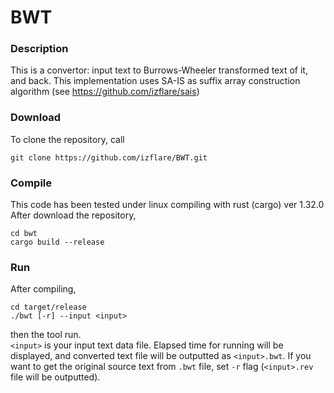 # BWT

### Description

This is a convertor: input text to Burrows-Wheeler transformed text of it, and back.
This implementation uses SA-IS as suffix array construction algorithm (see https://github.com/izflare/sais)

### Download

To clone the repository, call

```
git clone https://github.com/izflare/BWT.git
```

### Compile

This code has been tested under linux compiling with rust (cargo) ver 1.32.0  
After download the repository, 

```
cd bwt
cargo build --release
```

### Run

After compiling,

```
cd target/release
./bwt [-r] --input <input>
```

then the tool run.  
`<input>` is your input text data file.
Elapsed time for running will be displayed, and converted text file will be outputted as `<input>.bwt`.
If you want to get the original source text from `.bwt` file, set `-r` flag
(`<input>.rev` file will be outputted).

